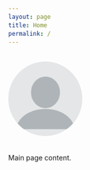 ```yaml
---
layout: page
title: Home
permalink: /
---
```


<div class="profile-container" style="text-align: left; margin: 2rem 0;">
  <img src="/assets/profile.png" 
       alt="Emiliano Peña Ayala" 
       class="profile-image"
       style="width: 150px; border-radius: 50%;">
</div>

Main page content.
